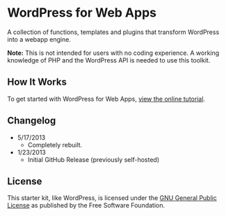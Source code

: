 # WordPress for Web Apps
A collection of functions, templates and plugins that transform WordPress into a webapp engine.

**Note:** This is not intended for users with no coding experience. A working knowledge of PHP and the WordPress API is needed to use this toolkit.

## How It Works
To get started with WordPress for Web Apps, [view the online tutorial](http://cferdinandi.github.com/web-app-starter-kit/).

## Changelog
* 5/17/2013
  * Completely rebuilt.
* 1/23/2013
  * Initial GitHub Release (previously self-hosted)

## License
This starter kit, like WordPress, is licensed under the [GNU General Public License](http://www.gnu.org/copyleft/gpl.html) as published by the Free Software Foundation.

